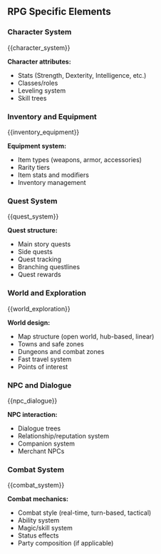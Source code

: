 ## RPG Specific Elements

### Character System

{{character_system}}

**Character attributes:**

- Stats (Strength, Dexterity, Intelligence, etc.)
- Classes/roles
- Leveling system
- Skill trees

### Inventory and Equipment

{{inventory_equipment}}

**Equipment system:**

- Item types (weapons, armor, accessories)
- Rarity tiers
- Item stats and modifiers
- Inventory management

### Quest System

{{quest_system}}

**Quest structure:**

- Main story quests
- Side quests
- Quest tracking
- Branching questlines
- Quest rewards

### World and Exploration

{{world_exploration}}

**World design:**

- Map structure (open world, hub-based, linear)
- Towns and safe zones
- Dungeons and combat zones
- Fast travel system
- Points of interest

### NPC and Dialogue

{{npc_dialogue}}

**NPC interaction:**

- Dialogue trees
- Relationship/reputation system
- Companion system
- Merchant NPCs

### Combat System

{{combat_system}}

**Combat mechanics:**

- Combat style (real-time, turn-based, tactical)
- Ability system
- Magic/skill system
- Status effects
- Party composition (if applicable)
